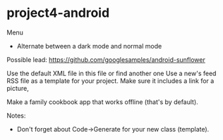 # project4-android

Menu
- Alternate between a dark mode and normal mode

Possible lead:
https://github.com/googlesamples/android-sunflower

Use the default XML file in this file or find another one Use a new's feed RSS file as a template for your project. Make sure it includes a link for a picture, 

Make a family cookbook app that works offline (that's by default).

Notes:
- Don't forget about Code->Generate for your new class (template).
